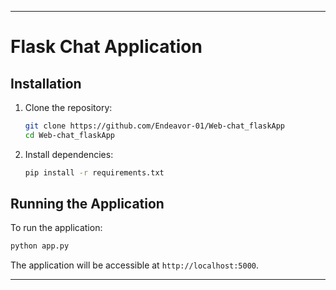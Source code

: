 
---

# Flask Chat Application

## Installation

1. Clone the repository:
   ```bash
   git clone https://github.com/Endeavor-01/Web-chat_flaskApp
   cd Web-chat_flaskApp
   ```

2. Install dependencies:
   ```bash
   pip install -r requirements.txt
   ```

## Running the Application

To run the application:

```bash
python app.py
```

The application will be accessible at `http://localhost:5000`.

---
